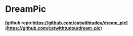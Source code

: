 
# DreamPic

**[github repo:https://github.com/catwithtudou/dream_pic](https://github.com/catwithtudou/dream_pic)**